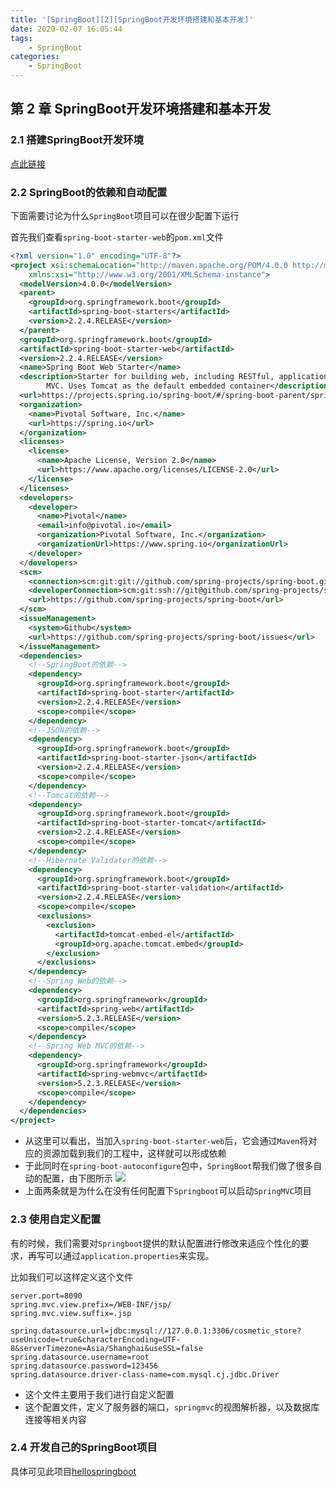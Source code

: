 ```yaml
---
title: '[SpringBoot][2][SpringBoot开发环境搭建和基本开发]'
date: 2020-02-07 16:05:44
tags:
    - SpringBoot
categories:
    - SpringBoot
---
```


## 第 2 章 SpringBoot开发环境搭建和基本开发

### 2.1 搭建SpringBoot开发环境

[点此链接](https://blog.csdn.net/lom9357bye/article/details/69677120)

### 2.2 SpringBoot的依赖和自动配置

下面需要讨论为什么`SpringBoot`项目可以在很少配置下运行

首先我们查看`spring-boot-starter-web`的`pom.xml`文件
````xml
<?xml version="1.0" encoding="UTF-8"?>
<project xsi:schemaLocation="http://maven.apache.org/POM/4.0.0 http://maven.apache.org/xsd/maven-4.0.0.xsd" xmlns="http://maven.apache.org/POM/4.0.0"
    xmlns:xsi="http://www.w3.org/2001/XMLSchema-instance">
  <modelVersion>4.0.0</modelVersion>
  <parent>
    <groupId>org.springframework.boot</groupId>
    <artifactId>spring-boot-starters</artifactId>
    <version>2.2.4.RELEASE</version>
  </parent>
  <groupId>org.springframework.boot</groupId>
  <artifactId>spring-boot-starter-web</artifactId>
  <version>2.2.4.RELEASE</version>
  <name>Spring Boot Web Starter</name>
  <description>Starter for building web, including RESTful, applications using Spring
		MVC. Uses Tomcat as the default embedded container</description>
  <url>https://projects.spring.io/spring-boot/#/spring-boot-parent/spring-boot-starters/spring-boot-starter-web</url>
  <organization>
    <name>Pivotal Software, Inc.</name>
    <url>https://spring.io</url>
  </organization>
  <licenses>
    <license>
      <name>Apache License, Version 2.0</name>
      <url>https://www.apache.org/licenses/LICENSE-2.0</url>
    </license>
  </licenses>
  <developers>
    <developer>
      <name>Pivotal</name>
      <email>info@pivotal.io</email>
      <organization>Pivotal Software, Inc.</organization>
      <organizationUrl>https://www.spring.io</organizationUrl>
    </developer>
  </developers>
  <scm>
    <connection>scm:git:git://github.com/spring-projects/spring-boot.git</connection>
    <developerConnection>scm:git:ssh://git@github.com/spring-projects/spring-boot.git</developerConnection>
    <url>https://github.com/spring-projects/spring-boot</url>
  </scm>
  <issueManagement>
    <system>Github</system>
    <url>https://github.com/spring-projects/spring-boot/issues</url>
  </issueManagement>
  <dependencies>
    <!--SpringBoot的依赖-->
    <dependency>
      <groupId>org.springframework.boot</groupId>
      <artifactId>spring-boot-starter</artifactId>
      <version>2.2.4.RELEASE</version>
      <scope>compile</scope>
    </dependency>
    <!--JSON的依赖-->
    <dependency>
      <groupId>org.springframework.boot</groupId>
      <artifactId>spring-boot-starter-json</artifactId>
      <version>2.2.4.RELEASE</version>
      <scope>compile</scope>
    </dependency>
    <!--Tomcat的依赖-->
    <dependency>
      <groupId>org.springframework.boot</groupId>
      <artifactId>spring-boot-starter-tomcat</artifactId>
      <version>2.2.4.RELEASE</version>
      <scope>compile</scope>
    </dependency>
    <!--Hibernate Validator的依赖-->
    <dependency>
      <groupId>org.springframework.boot</groupId>
      <artifactId>spring-boot-starter-validation</artifactId>
      <version>2.2.4.RELEASE</version>
      <scope>compile</scope>
      <exclusions>
        <exclusion>
          <artifactId>tomcat-embed-el</artifactId>
          <groupId>org.apache.tomcat.embed</groupId>
        </exclusion>
      </exclusions>
    </dependency>
    <!--Spring Web的依赖-->
    <dependency>
      <groupId>org.springframework</groupId>
      <artifactId>spring-web</artifactId>
      <version>5.2.3.RELEASE</version>
      <scope>compile</scope>
    </dependency>
    <!--Spring Web MVC的依赖-->
    <dependency>
      <groupId>org.springframework</groupId>
      <artifactId>spring-webmvc</artifactId>
      <version>5.2.3.RELEASE</version>
      <scope>compile</scope>
    </dependency>
  </dependencies>
</project>
````
- 从这里可以看出，当加入`spring-boot-starter-web`后，它会通过`Maven`将对应的资源加载到我们的工程中，这样就可以形成依赖
- 于此同时在`spring-boot-autoconfigure`包中，`SpringBoot`帮我们做了很多自动的配置，由下图所示
  ![](src/200207_0.png)
- 上面两条就是为什么在没有任何配置下`Springboot`可以启动`SpringMVC`项目

### 2.3 使用自定义配置

有的时候，我们需要对`Springboot`提供的默认配置进行修改来适应个性化的要求，再写可以通过`application.properties`来实现。

比如我们可以这样定义这个文件
````
server.port=8090
spring.mvc.view.prefix=/WEB-INF/jsp/
spring.mvc.view.suffix=.jsp

spring.datasource.url=jdbc:mysql://127.0.0.1:3306/cosmetic_store?useUnicode=true&characterEncoding=UTF-8&serverTimezone=Asia/Shanghai&useSSL=false
spring.datasource.username=root
spring.datasource.password=123456
spring.datasource.driver-class-name=com.mysql.cj.jdbc.Driver
````
- 这个文件主要用于我们进行自定义配置
- 这个配置文件，定义了服务器的端口，`springmvc`的视图解析器，以及数据库连接等相关内容

### 2.4 开发自己的SpringBoot项目

具体可见此项目[hellospringboot](https://github.com/T0UGH/hellospringboot)

